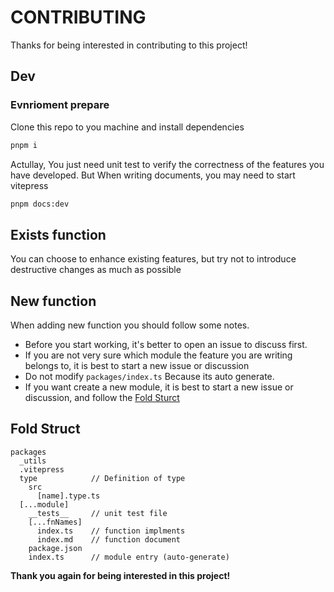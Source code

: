 # CONTRIBUTING

Thanks for being interested in contributing to this project!

## Dev

### Evnrioment prepare

Clone this repo to you machine and install dependencies

```bash
pnpm i
```

Actullay, You just need unit test to verify the correctness of the features you have developed. But When writing documents, you may need to start vitepress

```bash
pnpm docs:dev
```

## Exists function

You can choose to enhance existing features, but try not to introduce destructive changes as much as possible

## New function

When adding new function you should follow some notes.

- Before you start working, it's better to open an issue to discuss first.
- If you are not very sure which module the feature you are writing belongs to, it is best to start a new issue or discussion
- Do not modify `packages/index.ts` Because its auto generate.
- If you want create a new module, it is best to start a new issue or discussion, and follow the [Fold Sturct](#fold-Struct)

## Fold Struct

```
packages
  _utils
  .vitepress
  type            // Definition of type
    src
      [name].type.ts
  [...module]
    __tests__     // unit test file
    [...fnNames]
      index.ts    // function implments
      index.md    // function document
    package.json
    index.ts      // module entry (auto-generate)
```

**Thank you again for being interested in this project!**